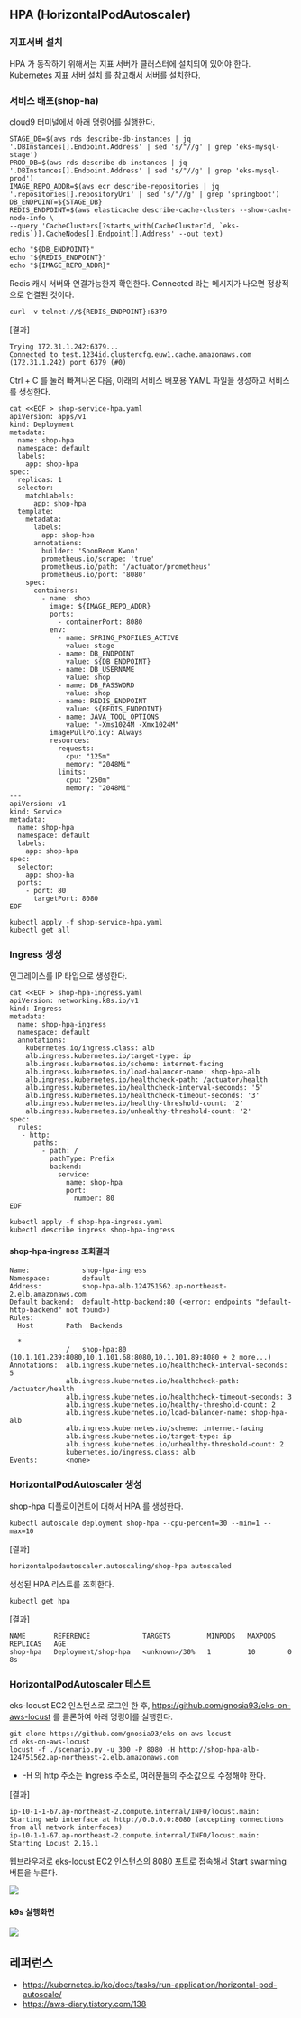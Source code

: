 ## HPA (HorizontalPodAutoscaler) ##

### 지표서버 설치 ###

HPA 가 동작하기 위해서는 지표 서버가 클러스터에 설치되어 있어야 한다. [Kubernetes 지표 서버 설치](https://github.com/gnosia93/eks-on-aws/blob/main/tutorial/eks-metrics.md) 를 참고해서 서버를 설치한다. 


### 서비스 배포(shop-ha) ###
cloud9 터미널에서 아래 명령어를 실행한다.
```
STAGE_DB=$(aws rds describe-db-instances | jq '.DBInstances[].Endpoint.Address' | sed 's/"//g' | grep 'eks-mysql-stage')
PROD_DB=$(aws rds describe-db-instances | jq '.DBInstances[].Endpoint.Address' | sed 's/"//g' | grep 'eks-mysql-prod')
IMAGE_REPO_ADDR=$(aws ecr describe-repositories | jq '.repositories[].repositoryUri' | sed 's/"//g' | grep 'springboot')
DB_ENDPOINT=${STAGE_DB}
REDIS_ENDPOINT=$(aws elasticache describe-cache-clusters --show-cache-node-info \
--query 'CacheClusters[?starts_with(CacheClusterId, `eks-redis`)].CacheNodes[].Endpoint[].Address' --out text)

echo "${DB_ENDPOINT}"
echo "${REDIS_ENDPOINT}"
echo "${IMAGE_REPO_ADDR}"
```
Redis 캐시 서버와 연결가능한지 확인한다. Connected 라는 메시지가 나오면 정상적으로 연결된 것이다. 

```
curl -v telnet://${REDIS_ENDPOINT}:6379
```
[결과]
```
Trying 172.31.1.242:6379...
Connected to test.1234id.clustercfg.euw1.cache.amazonaws.com (172.31.1.242) port 6379 (#0)
```

Ctrl + C 를 눌러 빠져나온 다음, 아래의 서비스 배포용 YAML 파일을 생성하고 서비스를 생성한다. 
```
cat <<EOF > shop-service-hpa.yaml
apiVersion: apps/v1
kind: Deployment
metadata:
  name: shop-hpa
  namespace: default
  labels:
    app: shop-hpa
spec:
  replicas: 1
  selector:
    matchLabels:
      app: shop-hpa
  template:
    metadata:
      labels:
        app: shop-hpa
      annotations:
        builder: 'SoonBeom Kwon'
        prometheus.io/scrape: 'true'
        prometheus.io/path: '/actuator/prometheus'
        prometheus.io/port: '8080'
    spec:
      containers:
        - name: shop
          image: ${IMAGE_REPO_ADDR}
          ports:
            - containerPort: 8080
          env:
            - name: SPRING_PROFILES_ACTIVE
              value: stage
            - name: DB_ENDPOINT
              value: ${DB_ENDPOINT}
            - name: DB_USERNAME
              value: shop
            - name: DB_PASSWORD
              value: shop
            - name: REDIS_ENDPOINT
              value: ${REDIS_ENDPOINT}
            - name: JAVA_TOOL_OPTIONS
              value: "-Xms1024M -Xmx1024M"
          imagePullPolicy: Always
          resources:
            requests:
              cpu: "125m"
              memory: "2048Mi"
            limits:
              cpu: "250m"
              memory: "2048Mi"
---
apiVersion: v1
kind: Service
metadata:
  name: shop-hpa
  namespace: default
  labels:
    app: shop-hpa
spec:
  selector:
    app: shop-ha
  ports:
    - port: 80
      targetPort: 8080
EOF
```

```
kubectl apply -f shop-service-hpa.yaml
kubectl get all
```

### Ingress 생성 ###
인그레이스를 IP 타입으로 생성한다.
```
cat <<EOF > shop-hpa-ingress.yaml
apiVersion: networking.k8s.io/v1
kind: Ingress
metadata:
  name: shop-hpa-ingress
  namespace: default
  annotations:
    kubernetes.io/ingress.class: alb
    alb.ingress.kubernetes.io/target-type: ip
    alb.ingress.kubernetes.io/scheme: internet-facing
    alb.ingress.kubernetes.io/load-balancer-name: shop-hpa-alb
    alb.ingress.kubernetes.io/healthcheck-path: /actuator/health
    alb.ingress.kubernetes.io/healthcheck-interval-seconds: '5'
    alb.ingress.kubernetes.io/healthcheck-timeout-seconds: '3'
    alb.ingress.kubernetes.io/healthy-threshold-count: '2'
    alb.ingress.kubernetes.io/unhealthy-threshold-count: '2'
spec:
  rules:
   - http:
      paths:
        - path: /
          pathType: Prefix
          backend:
            service:
              name: shop-hpa
              port:
                number: 80
EOF
```
```
kubectl apply -f shop-hpa-ingress.yaml
kubectl describe ingress shop-hpa-ingress
```
#### shop-hpa-ingress 조회결과 ####
```
Name:             shop-hpa-ingress
Namespace:        default
Address:          shop-hpa-alb-124751562.ap-northeast-2.elb.amazonaws.com
Default backend:  default-http-backend:80 (<error: endpoints "default-http-backend" not found>)
Rules:
  Host        Path  Backends
  ----        ----  --------
  *           
              /   shop-hpa:80 (10.1.101.239:8080,10.1.101.68:8080,10.1.101.89:8080 + 2 more...)
Annotations:  alb.ingress.kubernetes.io/healthcheck-interval-seconds: 5
              alb.ingress.kubernetes.io/healthcheck-path: /actuator/health
              alb.ingress.kubernetes.io/healthcheck-timeout-seconds: 3
              alb.ingress.kubernetes.io/healthy-threshold-count: 2
              alb.ingress.kubernetes.io/load-balancer-name: shop-hpa-alb
              alb.ingress.kubernetes.io/scheme: internet-facing
              alb.ingress.kubernetes.io/target-type: ip
              alb.ingress.kubernetes.io/unhealthy-threshold-count: 2
              kubernetes.io/ingress.class: alb
Events:       <none>
```

### HorizontalPodAutoscaler 생성 ###
shop-hpa 디플로이먼트에 대해서 HPA 를 생성한다. 
```
kubectl autoscale deployment shop-hpa --cpu-percent=30 --min=1 --max=10
```
[결과]
```
horizontalpodautoscaler.autoscaling/shop-hpa autoscaled
```

생성된 HPA 리스트를 조회한다. 
```
kubectl get hpa
```
[결과]
```
NAME       REFERENCE             TARGETS         MINPODS   MAXPODS   REPLICAS   AGE
shop-hpa   Deployment/shop-hpa   <unknown>/30%   1         10        0          8s
```

### HorizontalPodAutoscaler 테스트 ###
eks-locust EC2 인스턴스로 로그인 한 후, https://github.com/gnosia93/eks-on-aws-locust 를 클론하여 아래 명령어를 실행한다.

```
git clone https://github.com/gnosia93/eks-on-aws-locust
cd eks-on-aws-locust
locust -f ./scenario.py -u 300 -P 8080 -H http://shop-hpa-alb-124751562.ap-northeast-2.elb.amazonaws.com
```
* -H 의 http 주소는 Ingress 주소로, 여러분들의 주소값으로 수정해야 한다. 

[결과]
```
ip-10-1-1-67.ap-northeast-2.compute.internal/INFO/locust.main: Starting web interface at http://0.0.0.0:8080 (accepting connections from all network interfaces)
ip-10-1-1-67.ap-northeast-2.compute.internal/INFO/locust.main: Starting Locust 2.16.1
```
웹브라우저로 eks-locust EC2 인스턴스의 8080 포트로 접속해서 Start swarming 버튼을 누른다. 

![](https://github.com/gnosia93/eks-on-aws/blob/main/images/eks-hpa-1.png)

#### k9s 실행화면 ####

![](https://github.com/gnosia93/eks-on-aws/blob/main/images/eks-hpa.png)

## 레퍼런스 ##

* https://kubernetes.io/ko/docs/tasks/run-application/horizontal-pod-autoscale/
* https://aws-diary.tistory.com/138
